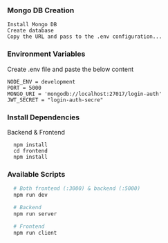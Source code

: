 ### Mongo DB Creation

```
Install Mongo DB
Create database 
Copy the URL and pass to the .env configuration...
```

### Environment Variables

Create .env file and paste the below content

```
NODE_ENV = development
PORT = 5000
MONGO_URI = 'mongodb://localhost:27017/login-auth'
JWT_SECRET = "login-auth-secre"
```

### Install Dependencies
Backend & Frontend
```
  npm install
  cd frontend
  npm install
```

### Available Scripts
```bash
  # Both frontend (:3000) & backend (:5000)
  npm run dev

  # Backend
  npm run server

  # Frontend
  npm run client
```